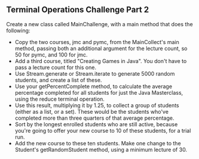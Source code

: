 ## Terminal Operations Challenge Part 2

Create a new class called MainChallenge, with a main method that does the following:
 - Copy the two courses, jmc and pymc, from the MainCollect's main method, passing both an additional argument for the lecture count, so 50 for pymc, and 100 for jmc.
 - Add a third course, titled "Creating Games in Java". You don't have to pass a lecture count for this one.
 - Use Stream.generate or Stream.iterate to generate 5000 random students, and create a list of these.
 - Use your getPercentComplete method, to calculate the average percentage completed for all students for just the Java Masterclass, using the reduce terminal operation.
 - Use this result, multiplying it by 1.25, to collect a group of students (either as a list, or a set). These would be the students who've completed more than three quarters of that average percentage.
 - Sort by the longest enrolled students who are still active, because you're going to offer your new course to 10 of these students, for a trial run.
 - Add the new course to these ten students.
Make one change to the Student's getRandomStudent method, using a minimum lecture of 30.